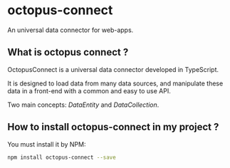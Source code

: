 # octopus-connect
An universal data connector for web-apps.

## What is octopus connect ?

OctopusConnect is a universal data connector developed in TypeScript.

It is designed to load data from many data sources, and manipulate these data in a front-end with a common and easy to 
use API.

Two main concepts: *DataEntity* and *DataCollection*.

## How to install octopus-connect in my project ?

You must install it by NPM:
```sh
npm install octopus-connect --save
```


